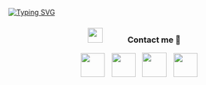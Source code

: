 <a href="https://git.io/typing-svg"><img src="https://readme-typing-svg.demolab.com?font=Edu+TAS+Beginner&pause=1000&color=2A7EF7&vCenter=true&random=false&width=435&lines=Hey%2C%F0%9F%91%8B+I'm+Aditya+Wani;I+like+to+learn+new+stuffs" alt="Typing SVG" /></a>





<h3 align="center">
	<img src="https://media.giphy.com/media/iY8CRBdQXODJSCERIr/giphy.gif" width="30" height="30"
		style="margin-right: 50px" />Contact me 🤝
</h3>
<p align="center"></p>

<div align="center" class="icons-social" style="margin-left: 10px">
	<a style="margin-left: 10px" target="_blank" href="https://www.linkedin.com/in/aditya-wani-ba023a215/">
		<img src="https://cdn2.iconfinder.com/data/icons/social-media-applications/64/social_media_applications_14-linkedin-256.png"
			width="48px" /></a>
	<a style="margin-left: 10px" target="_blank" href="https://github.com/Aditya-wani02">
		<img src="https://cdn4.iconfinder.com/data/icons/socialcones/508/Github-256.png" width="48px" /></a>
	<a style="margin-left: 10px" target="_blank" href="https://www.instagram.com/adityawani02/">
		<img src="https://cdn4.iconfinder.com/data/icons/logos-brands-7/512/instagram_icon-instagram_buttoninstegram-512.png"
			width="49px" /></a>
	<a style="margin-left: 10px" target="_blank" href="https://twitter.com/adityawani74409">
		<img src="https://cdn2.iconfinder.com/data/icons/social-media-2285/512/1_Twitter3_colored_svg-256.png"
			width="48px" /></a>
	
</div>

<br />
